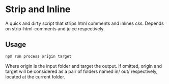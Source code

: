 # Strip and Inline

A quick and dirty script that strips html comments and inlines css. Depends on strip-html-comments and juice respectively.

## Usage

```bash
npm run process origin target
```

Where origin is the input folder and target the output. If omitted, origin and target will be considered as a pair of folders named  in/ out/  respectively, located at the current folder.